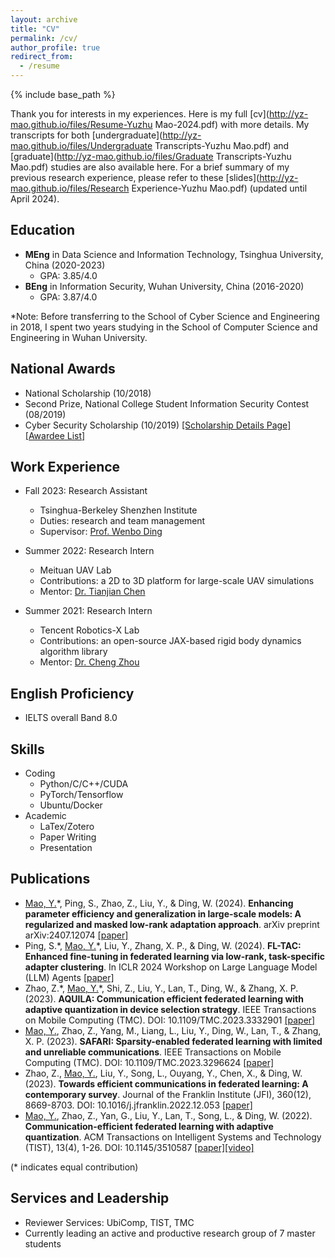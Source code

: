 ```yaml
---
layout: archive
title: "CV"
permalink: /cv/
author_profile: true
redirect_from:
  - /resume
---
```


{% include base_path %}

Thank you for interests in my experiences. Here is my full [cv](http://yz-mao.github.io/files/Resume-Yuzhu Mao-2024.pdf) with more details. My transcripts for both [undergraduate](http://yz-mao.github.io/files/Undergraduate Transcripts-Yuzhu Mao.pdf) and [graduate](http://yz-mao.github.io/files/Graduate Transcripts-Yuzhu Mao.pdf) studies are also available here. For a brief summary of my previous research experience, please refer to these [slides](http://yz-mao.github.io/files/Research Experience-Yuzhu Mao.pdf) (updated until April 2024).

Education
------
- **MEng** in Data Science and Information Technology, Tsinghua University, China (2020-2023)
  - GPA: 3.85/4.0   
- **BEng** in Information Security, Wuhan University, China (2016-2020)
  - GPA: 3.87/4.0 
  
*Note: Before transferring to the School of Cyber Science and Engineering in 2018, I spent two years studying in the School of Computer Science and Engineering in Wuhan University.

National Awards
------
- National Scholarship (10/2018)
- Second Prize, National College Student Information Security Contest (08/2019)
- Cyber Security Scholarship (10/2019) [\[Scholarship Details Page\]](http://www.cidf.net/2019-04/30/c_1124436176.htm)[\[Awardee List\]](http://www.cidf.net/2019-08/12/c_1124866586.htm) 

Work Experience
------
* Fall 2023: Research Assistant
  * Tsinghua-Berkeley Shenzhen Institute
  * Duties: research and team management
  * Supervisor: [Prof. Wenbo Ding](https://www.tbsi.edu.cn/dwb_en/main.htm)

* Summer 2022: Research Intern
  * Meituan UAV Lab
  * Contributions: a 2D to 3D platform for large-scale UAV simulations
  * Mentor: [Dr. Tianjian Chen](https://www.researchgate.net/profile/Tianjian-Chen-3)
    
* Summer 2021: Research Intern
  * Tencent Robotics-X Lab
  * Contributions: an open-source JAX-based rigid body dynamics algorithm library
  * Mentor: [Dr. Cheng Zhou](https://scholar.google.com/citations?hl=zh-CN&user=tuCDlNIAAAAJ)

English Proficiency
------
- IELTS overall Band 8.0

Skills
------
* Coding
  * Python/C/C++/CUDA
  * PyTorch/Tensorflow
  * Ubuntu/Docker
* Academic
  * LaTex/Zotero
  * Paper Writing
  * Presentation

Publications 
------
- <u>Mao, Y.</u>\*, Ping, S., Zhao, Z., Liu, Y., & Ding, W. (2024). **Enhancing parameter efficiency and generalization in large-scale models: A regularized and masked low-rank adaptation approach**. arXiv preprint arXiv:2407.12074 [\[paper\]](https://arxiv.org/abs/2407.12074)
- Ping, S.\*, <u>Mao, Y.</u>\*, Liu, Y., Zhang, X. P., & Ding, W. (2024). **FL-TAC: Enhanced fine-tuning in federated learning via low-rank, task-specific adapter clustering**. In ICLR 2024 Workshop on Large Language Model (LLM) Agents [\[paper\]](https://openreview.net/forum?id=JDmAymuFFQ)
- Zhao, Z.\*, <u>Mao, Y.</u>\*, Shi, Z., Liu, Y., Lan, T., Ding, W., & Zhang, X. P. (2023). **AQUILA: Communication efficient federated learning with adaptive quantization in device selection strategy**. IEEE Transactions on Mobile Computing (TMC). DOI: 10.1109/TMC.2023.3332901 [\[paper\]](https://ieeexplore.ieee.org/abstract/document/10319317)
- <u>Mao, Y.</u>, Zhao, Z., Yang, M., Liang, L., Liu, Y., Ding, W., Lan, T., & Zhang, X. P. (2023). **SAFARI: Sparsity-enabled federated learning with limited and unreliable communications**. IEEE Transactions on Mobile Computing (TMC). DOI: 10.1109/TMC.2023.3296624 [\[paper\]](https://ieeexplore.ieee.org/abstract/document/10185584/)
- Zhao, Z., <u>Mao, Y.</u>, Liu, Y., Song, L., Ouyang, Y., Chen, X., & Ding, W. (2023). **Towards efficient communications in federated learning: A contemporary survey**. Journal of the Franklin Institute (JFI), 360(12), 8669-8703. DOI: 10.1016/j.jfranklin.2022.12.053 [\[paper\]](https://arxiv.org/abs/2208.01200)
- <u>Mao, Y.</u>, Zhao, Z., Yan, G., Liu, Y., Lan, T., Song, L., & Ding, W. (2022). **Communication-efficient federated learning with adaptive quantization**. ACM Transactions on Intelligent Systems and Technology (TIST), 13(4), 1-26. DOI: 10.1145/3510587 [\[paper\]](https://dl.acm.org/doi/full/10.1145/3510587)[\[video\]](https://youtu.be/aryLdgxRslc)
  
(\* indicates equal contribution)

Services and Leadership
------
* Reviewer Services: UbiComp, TIST, TMC
* Currently leading an active and productive research group of 7 master students
